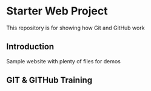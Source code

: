 # Starter Web Project

This repository is for showing how Git and GitHub work

## Introduction

Sample website with plenty of files for demos

## GIT & GITHub Training
